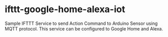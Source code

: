 # ifttt-google-home-alexa-iot
Sample IFTTT Service to send Action Command to Arduino Sensor using MQTT protocol. This service can be configured to Google Home and Alexa.

 
